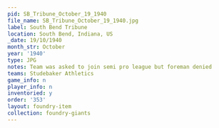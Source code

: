 ```yaml
---
pid: SB_Tribune_October_19_1940
file_name: SB_Tribune_October_19_1940.jpg
label: South Bend Tribune
location: South Bend, Indiana, US
_date: 19/10/1940
month_str: October
year: '1940'
type: JPG
notes: Team was asked to join semi pro league but foreman denied
teams: Studebaker Athletics
game_info: n
player_info: n
inventoried: y
order: '353'
layout: foundry-item
collection: foundry-giants
---
```

